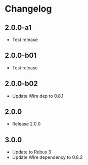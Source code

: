 # Changelog

## 2.0.0-a1

* Test release

## 2.0.0-b01

* Test release

## 2.0.0-b02

* Update Wire dep to 0.8.1

## 2.0.0

* Release 2.0.0

## 3.0.0

* Update to Rebus 3
* Update Wire dependency to 0.8.2